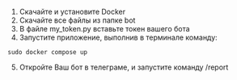 1. Скачайте и установите Docker
2. Скачайте все файлы из папке bot
3. В файле my_token.py вставьте токен вашего бота
4. Запустите приложение, выполнив в терминале команду:
```shell
sudo docker compose up
```
5.  Откройте Ваш бот в телеграме, и запустите команду /report

